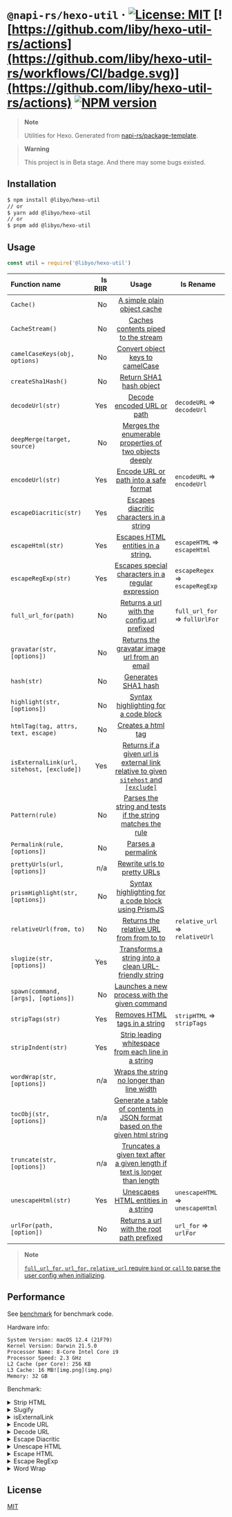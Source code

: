 # `@napi-rs/hexo-util` · [![License: MIT](https://img.shields.io/badge/License-MIT-blue.svg)](https://opensource.org/licenses/MIT) [![https://github.com/liby/hexo-util-rs/actions](https://github.com/liby/hexo-util-rs/workflows/CI/badge.svg)](https://github.com/liby/hexo-util-rs/actions) [![NPM version](https://badge.fury.io/js/@libyo%2Fhexo-util.svg)](https://www.npmjs.com/package/@libyo/hexo-util)

> **Note**
>
> Utilities for Hexo.
> Generated from [napi-rs/package-template](https://github.com/napi-rs/package-template).

> **Warning**
>
> This project is in Beta stage. And there may some bugs existed.

## Installation

```bash
$ npm install @libyo/hexo-util
// or
$ yarn add @libyo/hexo-util
// or
$ pnpm add @libyo/hexo-util
```

## Usage

```js
const util = require('@libyo/hexo-util')
```

| Function name                              | Is RIIR |                                                                             Usage                                                                              | Is Rename                        |
| :----------------------------------------- | ------: | :------------------------------------------------------------------------------------------------------------------------------------------------------------: | -------------------------------- |
| `Cache()`                                  |      No |                                            [A simple plain object cache](https://github.com/hexojs/hexo-util#cache)                                            |                                  |
| `CacheStream()`                            |      No |                                     [Caches contents piped to the stream](https://github.com/hexojs/hexo-util#cachestream)                                     |                                  |
| `camelCaseKeys(obj, options)`              |      No |                                [Convert object keys to camelCase](https://github.com/hexojs/hexo-util#camelcasekeysobj-options)                                |                                  |
| `createSha1Hash()`                         |      No |                                         [Return SHA1 hash object](https://github.com/hexojs/hexo-util#createsha1hash)                                          |                                  |
| `decodeUrl(str)`                           |     Yes |                                         [Decode encoded URL or path](https://github.com/hexojs/hexo-util#decodeurlstr)                                         | `decodeURL` => `decodeUrl`       |
| `deepMerge(target, source)`                |      No |                      [Merges the enumerable properties of two objects deeply](https://github.com/hexojs/hexo-util#deepmergetarget-source)                      |                                  |
| `encodeUrl(str)`                           |     Yes |                                   [Encode URL or path into a safe format](https://github.com/hexojs/hexo-util#encodeurlstr)                                    | `encodeURL` => `encodeUrl`       |
| `escapeDiacritic(str)`                     |     Yes |                               [Escapes diacritic characters in a string](https://github.com/hexojs/hexo-util#escapediacriticstr)                               |                                  |
| `escapeHtml(str)`                          |     Yes |                                    [Escapes HTML entities in a string.](https://github.com/hexojs/hexo-util#escapehtmlstr)                                     | `escapeHTML` => `escapeHtml`     |
| `escapeRegExp(str)`                        |     Yes |                            [Escapes special characters in a regular expression](https://github.com/hexojs/hexo-util#escaperegexstr)                            | `escapeRegex` => `escapeRegExp`  |
| `full_url_for(path)`                       |      No |                               [Returns a url with the config.url prefixed](https://github.com/hexojs/hexo-util#full_url_forpath)                               | `full_url_for` => `fullUrlFor`   |
| `gravatar(str, [options])`                 |      No |                            [Returns the gravatar image url from an email](https://github.com/hexojs/hexo-util#gravatarstr-options)                             |                                  |
| `hash(str)`                                |      No |                                               [Generates SHA1 hash](https://github.com/hexojs/hexo-util#hashstr)                                               |                                  |
| `highlight(str, [options])`                |      No |                                [Syntax highlighting for a code block](https://github.com/hexojs/hexo-util#highlightstr-options)                                |                                  |
| `htmlTag(tag, attrs, text, escape)`        |      No |                                     [Creates a html tag](https://github.com/hexojs/hexo-util#htmltagtag-attrs-text-escape)                                     |                                  |
| `isExternalLink(url, sitehost, [exclude])` |     Yes | [Returns if a given url is external link relative to given `sitehost` and `[exclude]`](https://github.com/hexojs/hexo-util#isexternallinkurl-sitehost-exclude) |                                  |
| `Pattern(rule)`                            |      No |                         [Parses the string and tests if the string matches the rule](https://github.com/hexojs/hexo-util#patternrule)                          |                                  |
| `Permalink(rule, [options])`               |      No |                                        [Parses a permalink](https://github.com/hexojs/hexo-util#permalinkrule-options)                                         |                                  |
| `prettyUrls(url, [options])`               |     n/a |                                    [Rewrite urls to pretty URLs](https://github.com/hexojs/hexo-util#prettyurlsurl-options)                                    |                                  |
| `prismHighlight(str, [options])`           |      No |                      [Syntax highlighting for a code block using PrismJS](https://github.com/hexojs/hexo-util#prismhighlightstr-options)                       |                                  |
| `relativeUrl(from, to)`                    |      No |                              [Returns the relative URL from from to to](https://github.com/hexojs/hexo-util#relative_urlfrom-to)                               | `relative_url` => `relativeUrl`  |
| `slugize(str, [options])`                  |     Yes |                         [Transforms a string into a clean URL-friendly string](https://github.com/hexojs/hexo-util#slugizestr-options)                         |                                  |
| `spawn(command, [args], [options])`        |      No |                         [Launches a new process with the given command](https://github.com/hexojs/hexo-util#spawncommand-args-options)                         |                                  |
| `stripTags(str)`                           |     Yes |                                       [Removes HTML tags in a string](https://github.com/hexojs/hexo-util#striphtmlstr)                                        | `stripHTML` => `stripTags`       |
| `stripIndent(str)`                         |     Yes |                           [Strip leading whitespace from each line in a string](https://github.com/hexojs/hexo-util#stripindentstr)                            |                                  |
| `wordWrap(str, [options])`                 |     n/a |                             [Wraps the string no longer than line width](https://github.com/hexojs/hexo-util#wordwrapstr-options)                              |                                  |
| `tocObj(str, [options])`                   |     n/a |              [Generate a table of contents in JSON format based on the given html string](https://github.com/hexojs/hexo-util#tocobjstr-options)               |                                  |
| `truncate(str, [options])`                 |     n/a |              [Truncates a given text after a given length if text is longer than length](https://github.com/hexojs/hexo-util#truncatestr-options)              |                                  |
| `unescapeHtml(str)`                        |     Yes |                                   [Unescapes HTML entities in a string](https://github.com/hexojs/hexo-util#unescapehtmlstr)                                   | `unescapeHTML` => `unescapeHtml` |
| `urlFor(path, [option])`                   |      No |                              [Returns a url with the root path prefixed](https://github.com/hexojs/hexo-util#url_forpath-option)                               | `url_for` => `urlFor`            |

> **Note**
>
> [`full_url_for`, `url_for`, `relative_url` require `bind` or `call` to parse the user config when initializing](https://github.com/hexojs/hexo-util#bindhexo).

## Performance

See [benchmark](https://github.com/liby/hexo-util-rs/tree/main/benchmark) for benchmark code.

Hardware info:

```
System Version: macOS 12.4 (21F79)
Kernel Version: Darwin 21.5.0
Processor Name: 8-Core Intel Core i9
Processor Speed: 2.3 GHz
L2 Cache (per Core): 256 KB
L3 Cache: 16 MB![img.png](img.png)
Memory: 32 GB
```

Benchmark:

<details>
<summary>Strip HTML</summary>

```
❯ yarn bench
Running "mini fixture" suite...
Progress: 100%

  hexo-util-rs-buffer:
    1 343 399 ops/s, ±0.55%   | 12.9% slower

  hexo-util-rs:
    1 542 449 ops/s, ±0.44%   | fastest

  hexo-util:
    933 979 ops/s, ±1.30%     | 39.45% slower

  striptags:
    466 526 ops/s, ±1.55%     | 69.75% slower

  string-strip-html:
    13 805 ops/s, ±11.48%      | slowest, 99.1% slower

Finished 5 cases!
  Fastest: hexo-util-rs
  Slowest: string-strip-html
Running "large fixture" suite...
Progress: 100%

  hexo-util-rs-buffer:
    816 ops/s, ±2.62%   | fastest

  hexo-util-rs:
    631 ops/s, ±3.68%   | 22.67% slower

  hexo-util:
    285 ops/s, ±4.13%   | 65.07% slower

  striptags:
    141 ops/s, ±1.45%   | 82.72% slower

  string-strip-html:
    7 ops/s, ±8.74%     | slowest, 99.14% slower

Finished 5 cases!
  Fastest: hexo-util-rs-buffer
  Slowest: string-strip-html
```

</details>

<details>
<summary>Slugify</summary>

```
❯ yarn bench
Running "slugify and escape diacritic" suite...
Progress: 100%

  hexo-util-rs:
    1 104 153 ops/s, ±0.30%   | fastest

  hexo-util:
    255 709 ops/s, ±0.61%     | slowest, 76.84% slower

Finished 2 cases!
  Fastest: hexo-util-rs
  Slowest: hexo-util
```

</details>

<details>
<summary>isExternalLink</summary>

```
❯ yarn bench
Running "Internal absolute url" suite...
Progress: 50%

  hexo-util-rs:
    1 038 833 ops/s, ±0.37%
Progress: 100%

  hexo-util-rs:
    1 038 833 ops/s, ±0.37%   | fastest

  hexo-util:
    214 596 ops/s, ±0.30%     | slowest, 79.34% slower

Finished 2 cases!
  Fastest: hexo-util-rs
  Slowest: hexo-util
Running "External absolute url" suite...
Progress: 50%

  hexo-util-rs:
    953 787 ops/s, ±0.41%
Progress: 100%

  hexo-util-rs:
    953 787 ops/s, ±0.41%   | fastest

  hexo-util:
    203 306 ops/s, ±0.45%   | slowest, 78.68% slower

Finished 2 cases!
  Fastest: hexo-util-rs
  Slowest: hexo-util
Running "Relative absolute url" suite...
Progress: 50%

  hexo-util-rs:
    42 956 520 ops/s, ±0.87%
Progress: 100%

  hexo-util-rs:
    42 956 520 ops/s, ±0.87%   | fastest

  hexo-util:
    18 071 147 ops/s, ±0.63%   | slowest, 57.93% slower

Finished 2 cases!
  Fastest: hexo-util-rs
  Slowest: hexo-util
```

</details>

<details>
<summary>Encode URL</summary>

```
❯ yarn bench
Running "Encode URL - auth" suite...
Progress: 50%

  hexo-util-rs:
    1 299 520 ops/s, ±0.86%
Progress: 100%

  hexo-util-rs:
    1 299 520 ops/s, ±0.86%   | fastest

  hexo-util:
    255 364 ops/s, ±0.92%     | slowest, 80.35% slower

Finished 2 cases!
  Fastest: hexo-util-rs
  Slowest: hexo-util
Running "Encode URL - Internationalized domain name" suite...
Progress: 50%

  hexo-util-rs:
    599 196 ops/s, ±0.87%
Progress: 100%

  hexo-util-rs:
    599 196 ops/s, ±0.87%   | fastest

  hexo-util:
    177 869 ops/s, ±1.89%   | slowest, 70.32% slower

Finished 2 cases!
  Fastest: hexo-util-rs
  Slowest: hexo-util
Running "Encode URL - path with unicode" suite...
Progress: 50%

  hexo-util-rs:
    1 348 834 ops/s, ±1.38%
Progress: 100%

  hexo-util-rs:
    1 348 834 ops/s, ±1.38%   | fastest

  hexo-util:
    1 111 192 ops/s, ±7.06%   | slowest, 17.62% slower

Finished 2 cases!
  Fastest: hexo-util-rs
  Slowest: hexo-util
```

</details>

<details>
<summary>Decode URL</summary>

```
❯ yarn bench
Running "Decode URL - regular" suite...
Progress: 50%

  hexo-util-rs:
    1 632 744 ops/s, ±0.75%
Progress: 100%

  hexo-util-rs:
    1 632 744 ops/s, ±0.75%   | fastest

  hexo-util:
    272 866 ops/s, ±1.70%     | slowest, 83.29% slower

Finished 2 cases!
  Fastest: hexo-util-rs
  Slowest: hexo-util
Running "Decode URL - path with space" suite...
Progress: 50%

  hexo-util-rs:
    2 630 212 ops/s, ±1.67%
Progress: 100%

  hexo-util-rs:
    2 630 212 ops/s, ±1.67%   | fastest

  hexo-util:
    1 959 248 ops/s, ±0.72%   | slowest, 25.51% slower

Finished 2 cases!
  Fastest: hexo-util-rs
  Slowest: hexo-util
Running "Decode URL - space" suite...
Progress: 50%

  hexo-util-rs:
    1 228 376 ops/s, ±6.64%
Progress: 100%

  hexo-util-rs:
    1 228 376 ops/s, ±6.64%   | fastest

  hexo-util:
    239 213 ops/s, ±1.72%     | slowest, 80.53% slower

Finished 2 cases!
  Fastest: hexo-util-rs
  Slowest: hexo-util
Running "Decode URL - hash and query" suite...
Progress: 50%

  hexo-util-rs:
    781 550 ops/s, ±1.90%
Progress: 100%

  hexo-util-rs:
    781 550 ops/s, ±1.90%   | fastest

  hexo-util:
    166 420 ops/s, ±1.78%   | slowest, 78.71% slower

Finished 2 cases!
  Fastest: hexo-util-rs
  Slowest: hexo-util
Running "Decode URL - Internationalized domain name" suite...
Progress: 50%

  hexo-util-rs:
    492 862 ops/s, ±6.49%
Progress: 100%

  hexo-util-rs:
    492 862 ops/s, ±6.49%   | fastest

  hexo-util:
    155 205 ops/s, ±1.46%   | slowest, 68.51% slower

Finished 2 cases!
  Fastest: hexo-util-rs
  Slowest: hexo-util
```

</details>

<details>
<summary>Escape Diacritic</summary>

```
❯ yarn bench
Running "default" suite...
Progress: 50%

  hexo-util-rs:
    4 152 262 ops/s, ±1.20%
Progress: 100%

  hexo-util-rs:
    4 152 262 ops/s, ±1.20%   | fastest

  hexo-util:
    2 334 729 ops/s, ±1.62%   | slowest, 43.77% slower

Finished 2 cases!
  Fastest: hexo-util-rs
  Slowest: hexo-util
```

</details>

<details>
<summary>Unescape HTML</summary>

```
❯ yarn bench
Running "mini fixture" suite...
Progress: 33%

  hexo-util-rs-buffer:
    996 155 ops/s, ±1.41%
Progress: 67%

  hexo-util-rs-buffer:
    996 155 ops/s, ±1.41%

  hexo-util-rs:
    1 188 802 ops/s, ±0.36%
Progress: 100%

  hexo-util-rs-buffer:
    996 155 ops/s, ±1.41%     | 16.21% slower

  hexo-util-rs:
    1 188 802 ops/s, ±0.36%   | fastest

  hexo-util:
    677 794 ops/s, ±0.37%     | slowest, 42.99% slower

Finished 3 cases!
  Fastest: hexo-util-rs
  Slowest: hexo-util
Running "large fixture" suite...
Progress: 33%

  hexo-util-rs-buffer:
    30 402 ops/s, ±0.64%
Progress: 67%

  hexo-util-rs-buffer:
    30 402 ops/s, ±0.64%

  hexo-util-rs:
    27 585 ops/s, ±1.81%
Progress: 100%

  hexo-util-rs-buffer:
    30 402 ops/s, ±0.64%   | fastest

  hexo-util-rs:
    27 585 ops/s, ±1.81%   | 9.27% slower

  hexo-util:
    15 185 ops/s, ±0.58%   | slowest, 50.05% slower

Finished 3 cases!
  Fastest: hexo-util-rs-buffer
  Slowest: hexo-util
```

</details>

<details>
<summary>Escape HTML</summary>

```
❯ yarn bench
Running "mini fixture" suite...
Progress: 33%

  hexo-util-rs-buffer:
    1 406 688 ops/s, ±2.06%
Progress: 67%

  hexo-util-rs-buffer:
    1 406 688 ops/s, ±2.06%

  hexo-util-rs:
    2 013 858 ops/s, ±0.73%
Progress: 100%

  hexo-util-rs-buffer:
    1 406 688 ops/s, ±2.06%   | 30.15% slower

  hexo-util-rs:
    2 013 858 ops/s, ±0.73%   | fastest

  hexo-util:
    954 610 ops/s, ±0.40%     | slowest, 52.6% slower

Finished 3 cases!
  Fastest: hexo-util-rs
  Slowest: hexo-util
Running "large fixture" suite...
Progress: 33%

  hexo-util-rs-buffer:
    101 859 ops/s, ±1.56%
Progress: 67%

  hexo-util-rs-buffer:
    101 859 ops/s, ±1.56%

  hexo-util-rs:
    96 883 ops/s, ±2.48%
Progress: 100%

  hexo-util-rs-buffer:
    101 859 ops/s, ±1.56%   | fastest

  hexo-util-rs:
    96 883 ops/s, ±2.48%    | 4.89% slower

  hexo-util:
    32 949 ops/s, ±1.36%    | slowest, 67.65% slower

Finished 3 cases!
  Fastest: hexo-util-rs-buffer
  Slowest: hexo-util
```

</details>

<details>
<summary>Escape RegExp</summary>

```
❯ yarn bench
Running "default" suite...
Progress: 50%
  hexo-util-rs:
    4 833 899 ops/s, ±0.47%
Progress: 100%
  hexo-util-rs:
    4 833 899 ops/s, ±0.47%   | fastest
  hexo-util:
    3 128 195 ops/s, ±1.36%   | slowest, 35.29% slower
Finished 2 cases!
  Fastest: hexo-util-rs
  Slowest: hexo-util
```

</details>

<details>
<summary>Word Wrap </summary>

```
❯ yarn bench
Running "Word Wrap" suite...
Progress: 100%

  hexo-util:
    1 289 014 ops/s, ±0.41%   | slowest, 66.98% slower

  hexo-util-rs:
    3 903 226 ops/s, ±0.89%   | fastest

Finished 2 cases!
  Fastest: hexo-util-rs
  Slowest: hexo-util
```

</details>

## License

[MIT](https://github.com/liby/hexo-util-rs/blob/main/LICENSE)
